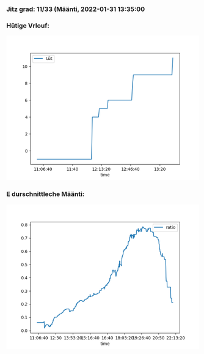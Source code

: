 ### Jitz grad: 11/33 (Määnti, 2022-01-31 13:35:00

### Hütige Vrlouf:
![Graph](Today.png)

### E durschnittleche Määnti:
![Graph](Määnti.png)